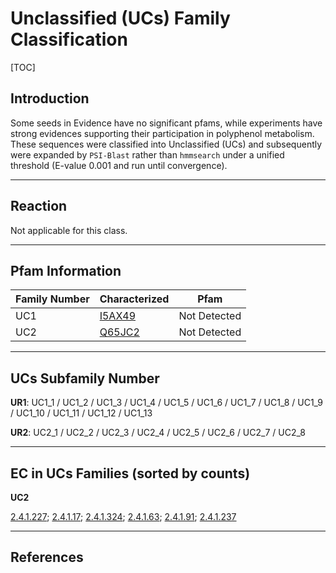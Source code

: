 # Unclassified (UCs) Family Classification

[TOC]

## Introduction

Some seeds in Evidence have no significant pfams, while experiments  have strong evidences supporting their participation in polyphenol metabolism. These sequences were classified into Unclassified (UCs) and subsequently were expanded by `PSI-Blast` rather than `hmmsearch` under a unified threshold (E-value 0.001 and run until convergence). 

---

## Reaction

Not applicable for this class.

---

## Pfam Information

| Family Number | Characterized                                    | Pfam         |
| ------------- | ------------------------------------------------ | ------------ |
| UC1           | [I5AX49](https://www.uniprot.org/uniprot/I5AX49) | Not Detected |
| UC2           | [Q65JC2](https://www.uniprot.org/uniprot/Q65JC2) | Not Detected |

---

## UCs Subfamily Number

**UR1**: UC1_1 / UC1_2 / UC1_3 / UC1_4 / UC1_5 / UC1_6 / UC1_7 / UC1_8 / UC1_9 / UC1_10 / UC1_11 / UC1_12 / UC1_13

**UR2**: UC2_1 / UC2_2 / UC2_3 / UC2_4 / UC2_5 / UC2_6 / UC2_7 / UC2_8

---

## EC in UCs Families (sorted by counts)

**UC2**

[2.4.1.227](https://www.brenda-enzymes.org/enzyme.php?ecno=2.4.1.227); [2.4.1.17](https://www.brenda-enzymes.org/enzyme.php?ecno=2.4.1.17); [2.4.1.324](https://www.brenda-enzymes.org/enzyme.php?ecno=2.4.1.324); [2.4.1.63](https://www.brenda-enzymes.org/enzyme.php?ecno=2.4.1.63); [2.4.1.91](https://www.brenda-enzymes.org/enzyme.php?ecno=2.4.1.91); [2.4.1.237](https://www.brenda-enzymes.org/enzyme.php?ecno=2.4.1.237)

---

## References
